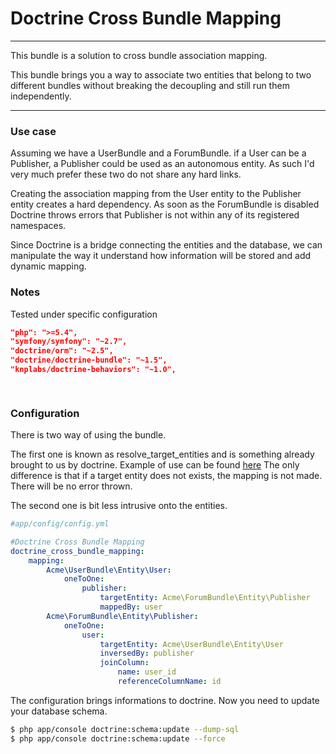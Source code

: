 Doctrine Cross Bundle Mapping
==================
----------

This bundle is a solution to cross bundle association mapping.

This bundle brings you a way to associate two entities that belong
to two different bundles without breaking the decoupling and still run them independently.

----------

### Use case

Assuming we have a UserBundle and a ForumBundle. 
if a User can be a Publisher, a Publisher could be used as an autonomous entity. 
As such I'd very much prefer these two do not share any hard links.

Creating the association mapping from the User entity to the Publisher entity creates a hard dependency.
As soon as the ForumBundle is disabled Doctrine throws errors that Publisher is not within any of its registered namespaces.

Since Doctrine is a bridge connecting the entities and the database, 
we can manipulate the way it understand how information will be stored and add dynamic mapping.

### Notes

Tested under specific configuration

``` Json
"php": ">=5.4",
"symfony/symfony": "~2.7",
"doctrine/orm": "~2.5",
"doctrine/doctrine-bundle": "~1.5",
"knplabs/doctrine-behaviors": "~1.0",

           
```

### Configuration

There is two way of using the bundle.

The first one is known as resolve_target_entities and is something already brought to us by doctrine.
Example of use can be found [here](http://symfony.com/en/doc/current/cookbook/doctrine/resolve_target_entity.html)
The only difference is that if a target entity does not exists, the mapping is not made.
There will be no error thrown.

The second one is bit less intrusive onto the entities.

``` yaml
#app/config/config.yml

#Doctrine Cross Bundle Mapping
doctrine_cross_bundle_mapping:
    mapping:
        Acme\UserBundle\Entity\User:
            oneToOne:
                publisher:
                    targetEntity: Acme\ForumBundle\Entity\Publisher
                    mappedBy: user
        Acme\ForumBundle\Entity\Publisher:
            oneToOne:
                user:
                    targetEntity: Acme\UserBundle\Entity\User
                    inversedBy: publisher
                    joinColumn:
                        name: user_id
                        referenceColumnName: id
```

The configuration brings informations to doctrine.
Now you need to update your database schema.

``` bash
$ php app/console doctrine:schema:update --dump-sql
$ php app/console doctrine:schema:update --force
```